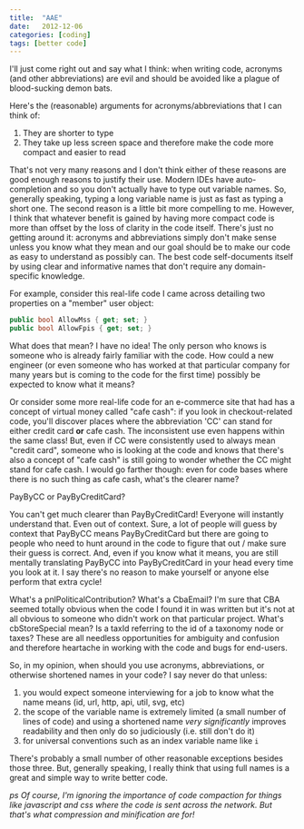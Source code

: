 ```yaml
---
title:  "AAE"
date:   2012-12-06
categories: [coding]
tags: [better code]
---
```

I'll just come right out and say what I think: when writing code, acronyms (and other abbreviations) are evil and should be avoided like a plague of blood-sucking demon bats.

Here's the (reasonable) arguments for acronyms/abbreviations that I can think of:

1. They are shorter to type
2. They take up less screen space and therefore make the code more compact and easier to read

That's not very many reasons and I don't think either of these reasons are good enough reasons to justify their use.  Modern IDEs have auto-completion and so you don't actually have to type out variable names.  So, generally speaking, typing a long variable name is just as fast as typing a short one.   The second reason is a little bit more compelling to me.  However, I think that whatever benefit is gained by having more compact code is more than offset by the loss of clarity in the code itself.  There's just no getting around it:  acronyms and abbreviations simply don't make sense unless you know what they mean and our goal should be to make our code as easy to understand as possibly can.  The best code self-documents itself by using clear and informative names that don't require any domain-specific knowledge.

For example, consider this real-life code I came across detailing two properties on a "member" user object:

```csharp
public bool AllowMss { get; set; }
public bool AllowFpis { get; set; }
```

What does that mean?  I have no idea!  The only person who knows is someone who is already fairly familiar with the code.  How could a new engineer (or even someone who has worked at that particular company for many years but is coming to the code for the first time) possibly be expected to know what it means?

Or consider some more real-life code for an e-commerce site that had has a concept of virtual money called "cafe cash": if you look in checkout-related code, you'll discover places where the abbreviation 'CC' can stand for either credit card **or** cafe cash.  The inconsistent use even happens within the same class!  But, even if CC were consistently used to always mean "credit card", someone who is looking at the code and knows that there's also a concept of "cafe cash" is still going to wonder whether the CC might stand for cafe cash.  I would go farther though: even for code bases where there is no such thing as cafe cash, what's the clearer name?

PayByCC or PayByCreditCard?

You can't get much clearer than PayByCreditCard!  Everyone will instantly understand that.  Even out of context.  Sure, a lot of people will guess by context that PayByCC means PayByCreditCard but there are going to people who need to hunt around in the code to figure that out / make sure their guess is correct.  And, even if you know what it means, you are still mentally translating PayByCC into PayByCreditCard in your head every time you look at it.  I say there's no reason to make yourself or anyone else perform that extra cycle!

What's a pnlPoliticalContribution?  What's a CbaEmail?  I'm sure that CBA seemed totally obvious when the code I found it in was written but it's not at all obvious to someone who didn't work on that particular project.  What's cbStoreSpecial mean?  Is a taxId referring to the id of a taxonomy node or taxes?  These are all needless opportunities for ambiguity and confusion and therefore heartache in working with the code and bugs for end-users.

So, in my opinion, when should you use acronyms, abbreviations, or otherwise shortened names in your code?  I say never do that unless:

1. you would expect someone interviewing for a job to know what the name means (id, url, http, api, util, svg, etc)
2. the scope of the variable name is extremely limited (a small number of lines of code) and using a shortened name *very* *significantly* improves readability and then only do so judiciously (i.e. still don't do it)
3. for universal conventions such as an index variable name like `i`

There's probably a small number of other reasonable exceptions besides those three.  But, generally speaking, I really think that using full names is a great and simple way to write better code.

*ps Of course, I'm ignoring the importance of code compaction for things like javascript and css where the code is sent across the network.  But that's what compression and minification are for!*